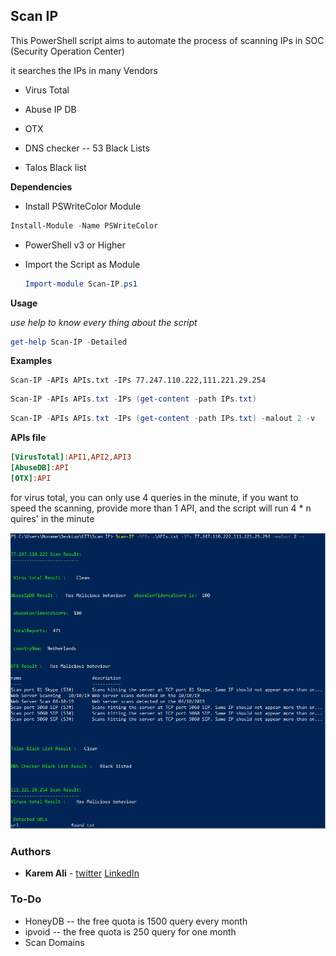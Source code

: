 ## Scan IP

This PowerShell script aims to automate the process of scanning IPs in SOC (Security Operation Center)

it searches the IPs in many Vendors

- Virus Total

- Abuse IP DB

- OTX

- DNS checker -- 53 Black Lists

- Talos Black list

  

**Dependencies**

-  Install PSWriteColor Module

  ```powershell
  Install-Module -Name PSWriteColor
  ```

- PowerShell v3 or Higher

- Import the Script as Module

  ```powershell
  Import-module Scan-IP.ps1
  ```

  

**Usage**

*use help to know every thing about the script*

```powershell
get-help Scan-IP -Detailed
```



**Examples**

```por
Scan-IP -APIs APIs.txt -IPs 77.247.110.222,111.221.29.254 
```

```powershell
Scan-IP -APIs APIs.txt -IPs (get-content -path IPs.txt)
```

```powershell
Scan-IP -APIs APIs.txt -IPs (get-content -path IPs.txt) -malout 2 -v
```

**APIs file**

```ini
[VirusTotal]:API1,API2,API3
[AbuseDB]:API
[OTX]:API
```

for virus total, you can only use 4 queries in the minute, if you want to speed the scanning, provide more than 1 API, and the script will run 4 * n quires' in the minute



![outpu1](https://raw.githubusercontent.com/karemfaisal/Scan-IP/master/Misc/output1.JPG)



### Authors

* **Karem Ali**  - [twitter](https://twitter.com/KaremAliFaisal) [LinkedIn](https://www.linkedin.com/in/karem-ali-14a14910b/l)



### To-Do

- HoneyDB -- the free quota is 1500 query every month
- ipvoid -- the free quota is 250 query for one month
- Scan Domains





